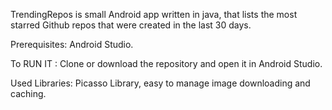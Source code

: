 TrendingRepos is small Android app written in java, that lists the most starred Github repos that were created in the last 30 days.

Prerequisites:
Android Studio.

To RUN IT :
Clone or download the repository 
and open it in Android Studio.

Used Libraries:
Picasso Library, easy to manage image downloading and caching.